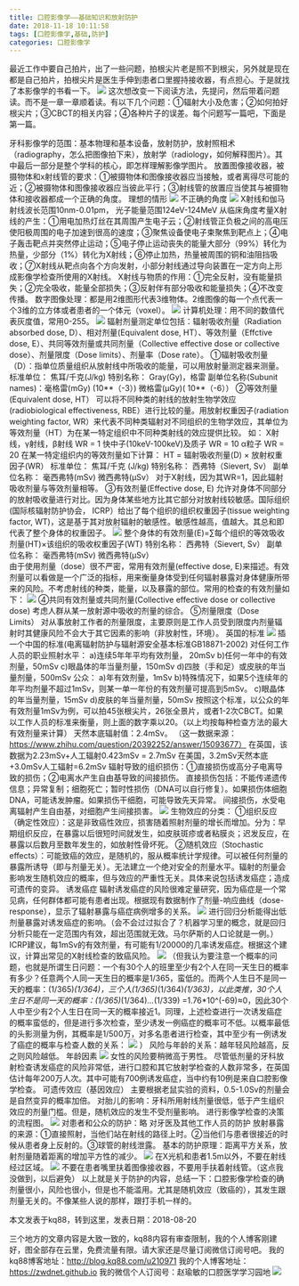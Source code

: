 ```yaml
---
title: 口腔影像学——基础知识和放射防护
date: 2018-11-18 10:11:58
tags: [口腔影像学,基础,防护]
categories: 口腔影像学
---
```

最近工作中要自己拍片，出了一些问题，拍根尖片老是照不到根尖，另外就是现在都是自己拍片，拍根尖片是医生手伸到患者口里握持接收器，有点担心。于是就找了本影像学的书看一下。
![](https://zymblog-1258069789.cos.ap-chengdu.myqcloud.com/blog0018-kqyxx-jchfh/01.jpg)
这次想改变一下阅读方法，先提问，然后带着问题读。而不是一章一章顺着读。有以下几个问题：①辐射大小及危害；②如何拍好根尖片；③CBCT的相关内容；④各种片子的误差。每个问题写一篇吧，下面是第一篇。

牙科影像学的范围：基本物理和基本设备，放射防护，放射照相术（radiography，怎么把图像拍下来），放射学（radiology，如何解释图片）。其中最后一部分是整个学科的核心，即怎样理解影像学图片。
放置图像接收器，被摄物体和x射线管的要求：①被摄物体和图像接收器应当接触，或者离得尽可能的近；②被摄物体和图像接收器应当彼此平行；③射线管的放置应当使其与被摄物体和接收器都成一个正确的角度。
理想的情形
![](https://zymblog-1258069789.cos.ap-chengdu.myqcloud.com/blog0018-kqyxx-jchfh/02.jpg)
不正确的角度
![](https://zymblog-1258069789.cos.ap-chengdu.myqcloud.com/blog0018-kqyxx-jchfh/03.jpg)
X射线和伽马射线波长范围10nm-0.01pm， 光子能量范围124eV-124MeV
从临床角度考量X射线的产生：①用电加热灯丝在其周围产生电子云；②射线管正负极之间的高电压使阳极周围的电子加速到很高的速度；③聚焦设备使电子束聚焦到靶点上；④电子轰击靶点并突然停止运动；⑤电子停止运动丧失的能量大部分（99%）转化为热量，少部分（1%）转化为X射线；⑥停止加热，热量被周围的铜和油阻挡吸收；⑦X射线从靶点向各个方向发射，小部分射线通过导向装置在一定方向上形成影像学检查所使用的X射线。
X射线与物质的作用：①完全反射，没有能量损失；②完全吸收，能量全部损失；③反射伴有部分吸收和能量损失；④不改变传播。
数字图像处理：都是用2维图形代表3维物体。2维图像的每一个点代表一个3维的立方体或者患者的一个体元（voxel）。
![](https://zymblog-1258069789.cos.ap-chengdu.myqcloud.com/blog0018-kqyxx-jchfh/04.jpg)
计算机处理：用不同的数值代表灰度值，常用0-255。
![](https://zymblog-1258069789.cos.ap-chengdu.myqcloud.com/blog0018-kqyxx-jchfh/05.jpg)
辐射剂量测定单位包括：辐射吸收剂量（Radiation absorbed dose, D）、相对剂量(Equivalent dose, HT）、等效剂量（Effctive dose, E）、共同等效剂量或共同剂量（Collective effective dose or collective dose）、剂量限度（Dose limits）、剂量率（Dose rate）。
①辐射吸收剂量（D）：指单位质量组织从放射线中所吸收的能量，可以用放射量测定器来测量。
标准单位： 焦耳/千克(J/kg)
特别名称： Gray(Gy)，格雷
副单位名称(Subunit names)：毫格雷(mGy) (10**（-3）)
                                               微格雷(μGy)( 10**（-6））
②等效剂量(Equivalent dose, HT）
可以将不同种类的射线的放射生物学效应(radiobiological effectiveness, RBE）进行比较的量。用放射权重因子(radiation weighting factor, WR）来代表不同种类辐射对不同组织的生物学效应，其单位为等效剂量（HT）为在某一特定组织中不同种类射线的效应提供比较。
如：
X射线，γ射线，β射线                 WR = 1
快中子(10keV-100keV)及质子    WR = 10
α粒子                                         WR = 20
在某一特定组织内的等效剂量如下计算：
HT = 辐射吸收剂量(D) × 放射权重因子(WR）
标准单位：              焦耳/千克 (J/kg)
特别名称：              西弗特（Sievert, Sv）
副单位名称：          毫西弗特(mSv)
                              微西弗特(μSv）
对于X射线，因为其WR=1，因此辐射吸收剂量与等效剂量相等。
③有效剂量(Effective dose, E)
允许对身体不同部分的放射吸收量进行对比。因为身体某些地方比其它部分对放射线较敏感。国际组织(国际核辐射防护协会， ICRP）给出了每个组织的组织权重因子(tissue weighting factor, WT)，这是基于其对放射辐射的敏感性。敏感性越高，值越大。其总和即代表了整个身体的权重因子。
![](https://zymblog-1258069789.cos.ap-chengdu.myqcloud.com/blog0018-kqyxx-jchfh/06.jpg)
整个身体的有效剂量(E)=∑每个组织的等效吸收剂量(HT)×该组织的吸收权重因子(WT)
特别名称：              西弗特（Sievert, Sv）
副单位名称：          毫西弗特(mSv)
                              微西弗特(μSv）   
由于使用剂量（dose）很不严密，常用有效剂量(effective dose, E)来描述。有效剂量可以看做是一个广泛的指标，用来衡量身体受到任何辐射暴露对身体健康所带来的风险。不考虑射线的种类，能量，以及暴露的部位。常用的检查的有效剂量如下：
![](https://zymblog-1258069789.cos.ap-chengdu.myqcloud.com/blog0018-kqyxx-jchfh/07.jpg)
④共同有效剂量或共同剂量(Collective effective dose or collective dose)
考虑人群从某一放射源中吸收的剂量的综合。
⑤剂量限度（Dose Limits）
对从事放射工作者的剂量限度，主要原则是工作人员受到限度内剂量辐射时其健康风险不会大于其它因素的影响（非放射性，环境）。
英国的标准
![](https://zymblog-1258069789.cos.ap-chengdu.myqcloud.com/blog0018-kqyxx-jchfh/08.jpg)
插一个中国的标准(电离辐射防护与辐射源安全基本标准GB18871-2002)
对任何工作人员的职业照射水平：
a)连续5年年平均有效剂量， 20mSv
b)任何一年中的有效剂量，50mSv
c)眼晶体的年当量剂量，150mSv
d)四肢（手和足）或皮肤的年当量剂量，500mSv
公众：
a)年有效剂量，1mSv
b)特殊情况下，如果5个连续年的年平均剂量不超过1mSv，则某一单一年份的有效剂量可提高到5mSv。
c)眼晶体的年当量剂量，15mSv
d)皮肤的年当量剂量，50mSv
按照这个标准，以公众的年有效剂量1mSv为例，可以拍45张根尖片，26张全景片，或者1-2次CBCT。如果以工作人员的标准来衡量，则上面的数字乘以20。（以上均按每种检查方法的最大有效剂量来计算）
天然本底辐射值：2.4mSv。
（这一数据来源： https://www.zhihu.com/question/20392252/answer/15093677）
在英国，该数据为2.23mSv+人工辐射0.423mSv = 2.7mSv
在美国，3.2mSv天然本底+3.0mSv人工辐射=6.2mSv
辐射导致的组织损伤：①直接损伤或高分子电离导致的损伤；②电离水产生自由基导致的间接损伤。
直接损伤包括：不能传递遗传信息；异常复制；细胞死亡；暂时性损伤（DNA可以自行修复）。如果损伤体细胞DNA，可能诱发肿瘤。如果损伤干细胞，可能导致先天异常。
间接损伤，水受电离辐射产生自由基，对细胞产生间接损害。
![](https://zymblog-1258069789.cos.ap-chengdu.myqcloud.com/blog0018-kqyxx-jchfh/09.jpg)
生物效应的分类：
①组织反应（确定性效应）：这是非致癌性效应，损害随着照射剂量的增长而增加。分为：早期组织反应，在暴露以后很短时间就发生，如皮肤斑疹或者粘膜炎；迟发反应，在暴露以后数月至数年发生的，如放射性骨坏死。
②随机效应（Stochastic effects）：可能致癌的效应，是随机的，服从概率统计学规律。可以被任何剂量的暴露所诱导（即与剂量无关）。无法建立一个绝对安全的剂量水平。辐射的剂量会影响发生随机效应的概率，但与效应的严重性无关。具体来说包括诱发癌症；造成可遗传的变异。
诱发癌症
辐射诱发癌症的风险很难定量研究，因为癌症是一个常见病，任何群体都可能有患者出现。根据现有数据制作了剂量-响应曲线（dose-response），显示了辐射暴露与癌症病例增多的关系。
![](https://zymblog-1258069789.cos.ap-chengdu.myqcloud.com/blog0018-kqyxx-jchfh/10.jpg)
进行回归分析能得出低剂量暴露对诱发癌症的影响。（会不会过过拟合了？机器学习里的概念，就是回归分析只能在一定范围内有效，超出范围就无效。马尔萨斯的人口论就是一例。）
ICRP建议，每1mSv的有效剂量，有可能有1/20000的几率诱发癌症。根据这个建议，计算出常见的X射线检查的致癌风险。
![](https://zymblog-1258069789.cos.ap-chengdu.myqcloud.com/blog0018-kqyxx-jchfh/11.jpg)
（但我认为要注意一个概率的问题，也就是所谓生日问题：一个有30个人的班里至少有2个人在同一天生日的概率有多少？任意两个人同一天生日的概率是1/365，蛮低的。而两个人生日不是同一天的概率：(1/365)*(1/364)，三个人(1/365)*(1/364)*(1/363)，以此类推，30个人生日不是同一天的概率：(1/365)*(1/364)*...*(1/339) =1.76*10^(-69)≈0，因此30个人中至少有2个人生日在同一天的概率接近1。同理，上述检查进行一次诱发癌症的概率蛮低的，但是进行多次检查，至少诱发一例癌症的概率可不低。以概率最低的头影测量为例，其概率是1/500万，对多名患者进行检查，其中至少有一例诱发了癌症的概率与检查人数的关系：
![](https://zymblog-1258069789.cos.ap-chengdu.myqcloud.com/blog0018-kqyxx-jchfh/12.jpg)
）
风险与年龄的关系：越年轻风险越高，反之则风险越低。
年龄因素
![](https://zymblog-1258069789.cos.ap-chengdu.myqcloud.com/blog0018-kqyxx-jchfh/13.jpg)
女性的风险要稍微高于男性。
尽管低剂量的牙科放射检查诱发癌症的风险非常低，进行口腔和其它放射学检查的人数非常多，在英国估计每年200万人次。其中可能有700例诱发癌症，当中约有10例是来自口腔影像学检查。
可遗传效应（基因效应）
主要根据老鼠实验的资料，0.5-1.0Sv的剂量会是自然变异的概率加倍。
对胎儿的影响：牙科所用射线剂量很低，低于产生组织效应的剂量门槛。但是，随机效应的发生不受剂量影响。
进行影像学检查的决策的流程图。
![](https://zymblog-1258069789.cos.ap-chengdu.myqcloud.com/blog0018-kqyxx-jchfh/14.jpg)
对患者和公众的防护：略
对牙医及其他工作人员的防护
放射暴露的来源：①直接照射，当他们站在射线的路径上时。②当他们与患者很接近的时候从患者身上反射的。③球管的射线泄露。
基本的防护原理：距离平方关系，放射剂量随着距离的增加平方性的减少。
![](https://zymblog-1258069789.cos.ap-chengdu.myqcloud.com/blog0018-kqyxx-jchfh/15.jpg)
在X光机和患者1.5m以外，不要在射线经过区域。
![](https://zymblog-1258069789.cos.ap-chengdu.myqcloud.com/blog0018-kqyxx-jchfh/16.jpg)
不要在患者嘴里扶着图像接收器，不要用手扶着射线管。（这点我没做到，以后避免）
以上就是关于防护的内容，总结一下：口腔影像学检查的确剂量很小，风险也很小，但是也不能滥用。尤其是随机效应（致癌的），其发生跟剂量无关的。不像某些人说的那样，跟打手机一样的。

本文发表于kq88，转到这里，发表日期：2018-08-20

三个地方的文章内容是大致一致的，kq88内容有审查限制，我的个人博客刚建好，图全部存在云里，免费流量有限。请大家还是尽量订阅微信订阅号吧。
我的kq88博客地址：http://blog.kq88.com/u210971
我的个人博客地址：https://zwdnet.github.io
我的微信个人订阅号：赵瑜敏的口腔医学学习园地
![](https://zymblog-1258069789.cos.ap-chengdu.myqcloud.com/other/wx.jpg)